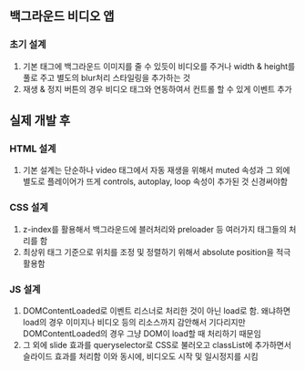 ## 백그라운드 비디오 앱

### 초기 설계
1. 기본 태그에 백그라운드 이미지를 줄 수 있듯이 비디오를 주거나 width & height를 풀로 주고 별도의 blur처리 스타일링을 추가하는 것
2. 재생 & 정지 버튼의 경우 비디오 태그와 연동하여서 컨트롤 할 수 있게 이벤트 추가

## 실제 개발 후

### HTML 설계
1. 기본 설계는 단순하나 video 태그에서 자동 재생을 위해서 muted 속성과 그 외에 별도로 플레이어가 뜨게 controls, autoplay, loop 속성이 추가된 것 신경써야함

### CSS 설계
1. z-index를 활용해서 백그라운드에 블러처리와 preloader 등 여러가지 태그들의 처리를 함
2. 최상위 태그 기준으로 위치를 조정 및 정렬하기 위해서 absolute position을 적극 활용함

### JS 설계
1. DOMContentLoaded로 이벤트 리스너로 처리한 것이 아닌 load로 함. 왜냐하면 load의 경우 이미지나 비디오 등의 리소스까지 감안해서 기다리지만 DOMContentLoaded의 경우 그냥 DOM이 load할 때 처리하기 때문임
2. 그 외에 slide 효과를 queryselector로 CSS로 불러오고 classList에 추가하면서 슬라이드 효과를 처리함 이와 동시에, 비디오도 시작 및 일시정지를 시킴